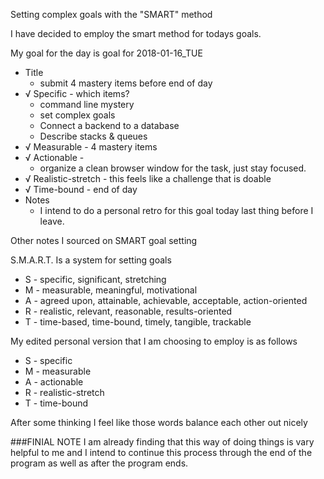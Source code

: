 Setting complex goals with the "SMART" method

I have decided to employ the smart method for todays goals.

My goal for the day is
goal for 2018-01-16_TUE
  * Title
    * submit 4 mastery items before end of day
  * √ Specific - which items?
    * command line mystery
    * set complex goals
    * Connect a backend to a database
    * Describe stacks & queues
  * √ Measurable - 4 mastery items
  * √ Actionable -
    * organize a clean browser window for the task, just stay focused.
  * √ Realistic-stretch - this feels like a challenge that is doable
  * √ Time-bound - end of day
  * Notes
    * I intend to do a personal retro for this goal today last thing before I leave.

Other notes I sourced on SMART goal setting

S.M.A.R.T. Is a system for setting goals

* S - specific, significant, stretching
* M - measurable, meaningful, motivational
* A - agreed upon, attainable, achievable, acceptable, action-oriented
* R - realistic, relevant, reasonable, results-oriented
* T - time-based, time-bound, timely, tangible, trackable

My edited personal version that I am choosing to employ is as follows
* S - specific
* M - measurable
* A - actionable
* R - realistic-stretch
* T - time-bound

After some thinking I feel like those words balance each other out nicely

###FINIAL NOTE
I am already finding that this way of doing things is vary helpful to me and I intend to continue this process through the end of the program as well as after the program ends.
